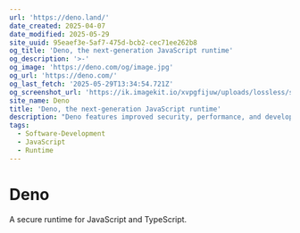 ```yaml
---
url: 'https://deno.land/'
date_created: 2025-04-07
date_modified: 2025-05-29
site_uuid: 95eaef3e-5af7-475d-bcb2-cec71ee262b8
og_title: 'Deno, the next-generation JavaScript runtime'
og_description: '>-'
og_image: 'https://deno.com/og/image.jpg'
og_url: 'https://deno.com/'
og_last_fetch: '2025-05-29T13:34:54.721Z'
og_screenshot_url: 'https://ik.imagekit.io/xvpgfijuw/uploads/lossless/screenshots/20250529_Deno_og_screenshot.jpeg'
site_name: Deno
title: 'Deno, the next-generation JavaScript runtime'
description: "Deno features improved security, performance, and developer experience compared to its predecessor. It's a great time to upgrade your Node.js project to run on Deno."
tags:
  - Software-Development
  - JavaScript
  - Runtime
---
```


# Deno

A secure runtime for JavaScript and TypeScript.